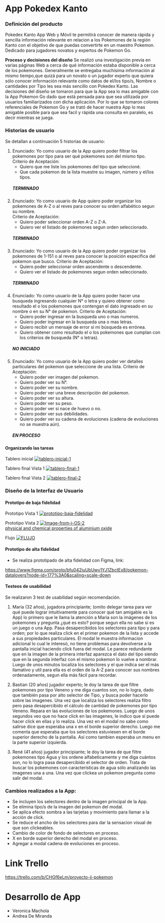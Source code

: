 # App Pokedex Kanto

### Definición del producto
Pokedex Kanto App Web y Móvil te permitirá conocer de manera rápida y sencilla información relevante en relacion a los Pokemones de la región Kanto con el objetivo de que puedas convertirte en un maestro Pokemon.
Dedicado para jugadores novatos y expertos de Pokemon Go.

**Proceso y decisiones del diseño**
Se realizó una investigación previa en varias páginas Web a cerca de qué información estaba disponible a cerca de  los pokemones. Generalmente se entregaba muchísima información al mismo tiempo,que quizá para un novato o un jugador experto que quiera sólo conocer información relevante como datos de el/los tipo/s, Nombre o cantidades por Tipo les sea más sencillo con Pokedex Kanto.
Las decisiones del diseño se tomaron para que la App sea lo mas amigable con la App Pokemon Go dado que está pensada para que sea utilizada por usuarios familiarizados con dicha aplicación. Por lo que se tomaron colores referenciales de Pokemon Go y se trató de hacer nuestra App lo mas amigable posible para que sea facil y rápida una consulta en paralelo, es decir mientras se juega.

### Historias de usuario

Se detallan a continuación 5 historias de usuario:

1. Enunciado: Yo como usuario de la App quiero poder filtrar los pokemones por tipo para ser qué pokemones son     del mismo tipo. 
   Criterio de Aceptación: 
   * Quiero que me liste los pokemones del tipo que seleccioné.
   * Que cada pokemon de la lista muestre su imagen, número y el/los tipos.
   ##### TERMINADO
2. Enunciado: Yo como usuario de App quiero poder organizar los pokemones de A-Z o al reves para conocer su        orden alfabético segun su nombre.   
   Criterio de Aceptación: 
   * Quiero poder seleccionar orden A-Z o Z-A.
   * Quiero ver el listado de pokemones segun orden seleccionado.
   ##### TERMINADO
3. Enunciado: Yo como usuario de la App quiero poder organizar los pokemones de 1-151 o al reves para conocer      la posición específica del pokemon que busco.
   Criterio de Aceptación: 
   * Quiero poder seleccionar orden ascendente o descendente.
   * Quiero ver el listado de pokemones segun orden seleccionado.
   ##### TERMINADO
4. Enunciado: Yo como usuario de la App quiero poder hacer una busqueda ingresando cualquier N° o letra y          quiero obtener como resultado el o los pokemones que contengan el dato ingresado en su nombre o en su N° de     pokemon.
   Criterio de Aceptación: 
   * Quiero poder ingresar en la busqueda uno o mas numeros.
   * Quiero poder ingresar en la busqueda una o mas letras.
   * Quiero recibir un mensaje de error si mi búsqueda es errónea.
   * Quiero obtener como resultado el o los pokemones que cumplan con los criterios de busqueda (N° o letras).
   ##### NO INICIADO
5. Enunciado: Yo como usuario de la App quiero poder ver detalles particulares del pokemon que seleccione de       una lista.
   Criterio de Aceptación: 
   * Quiero poder ver imagen del pokemon.
   * Quiero poder ver su N°.
   * Quiero poder ver su nombre.
   * Quiero poder ver una breve descripción del pokemon.
   * Quiero poder ver su altura.
   * Quiero poder ver su peso.
   * Quiero poder ver si nace de huevo o no.
   * Quiero poder ver sus debilidades.
   * Quiero poder ver su cadena de evoluciones (cadena de evoluciones no se muestra aún).
   ##### EN PROCESO  


#### Organizando las tareas

Tablero inicial
<a href="https://ibb.co/dKJRKh2"><img src="https://i.ibb.co/884H8h5/tablero-inicial-1.jpg" alt="tablero-inicial-1" border="0"></a>

Tablero final Vista 1
<a href="https://ibb.co/FgV0czs"><img src="https://i.ibb.co/5BFnCLY/tablero-final-1.jpg" alt="tablero-final-1" border="0"></a>

Tablero final Vista 2
<a href="https://ibb.co/MpLtbxk"><img src="https://i.ibb.co/Gkj8X4Q/tablero-final-2.jpg" alt="tablero-final-2" border="0"></a>

### Diseño de la Interfaz de Usuario

#### Prototipo de baja fidelidad

Prototipo Vista 1
<a href="https://ibb.co/7SMB5SK"><img src="https://i.ibb.co/Zf4vPfx/prototipo-baja-fidelidad.jpg" alt="prototipo-baja-fidelidad" border="0"></a>

Prototipo Vista 2
<a href="https://ibb.co/jM4tHQh"><img src="https://i.ibb.co/xj5Z3Bh/Image-from-i-OS-2.jpg" alt="Image-from-i-OS-2" border="0"></a><br /><a target='_blank' href='https://aluminumsulfate.net/aluminum-oxide'>physical and chemical properties of aluminium oxide</a><br />

Flujo
<a href="https://ibb.co/ZLxqpfh"><img src="https://i.ibb.co/6nFj7y4/FLUJO.jpg" alt="FLUJO" border="0"></a>

#### Prototipo de alta fidelidad

* Se realiza prototipado de alta fidelidad con Figma, link:

https://www.figma.com/proto/bfu042iuUbUwv1YJ1ZbctEx8/pokemon-datalovers?node-id=177%3A0&scaling=scale-down


#### Testeos de usabilidad

Se realizaron 3 test de usabilidad según recomendación.

1. Maria (32 años), jugadora principiante; (omito delegar tarea para ver qué puede lograr intuitivamente para conocer qué tan amigable es la App) lo primero que le llama la atención a Maria son la imágenes de los pokemones y pregunta ¿qué es esto? porque segun ella no sabe si es un juego o una App.
Pasa desapercibidos los selectores para tipo y para orden; por lo que realiza click en el primer pokemon de la lista y accede a sus propiedades particulares. 
El modal le muestra informacion adicional lo cual le interesó, no tiene problemas para devolverse a la pantalla inicial haciendo click fuera del modal.
Le parece redundante que en la imagen de la primera interfaz aparezca el dato del tipo siendo que en la segunda interfaz con el mismo pokemon lo vuelve a nombrar. 
Luego de unos minutos localiza los selectores y el que indica ser el más llamativo y util para ella es el orden de la A-Z para conocer sus nombres ordenadamente, segun ella más fácil para recordar.

2. Bastian (20 años) jugador experto; le doy la tarea de que filtre pokemones por tipo Veneno y me diga cuantos son, no lo logra, dado que también pasa por alto selector de Tipo, y busca poder hacerlo sobre las imagenes.
Una vez que localiza los selectores realiza filtro pero pasa desapercibido el cálculo de cantidad de pokemones por tipo Veneno. Repara en las evoluciones de los pokemones. Luego de unos segundos veo que no hace click en las imagenes, le indico que sí puede hacer click en ellas y lo realiza. Una vez en el modal no sabe como salirse dice que esperaba una x en el borde superior derecho. Luego me comenta que esperaba que los selectores estuviesen en el borde superior derecho de la pantalla. Así como tambien esperaba un menu en la parte superior izquierda.

3. René (41 años) jugador principiante; le doy la tarea de que filtre pokemones tipo Agua y los ordene alfabeticamente y me diga cuántos son, no lo logra pasa desapercibido el selector de orden.
Trata de buscar los pokemones con características de agua sólo analizando las imagenes una a una.
Una vez que clickea un pokemon pregunta como salir del modal.

### Cambios realizados a la App:

* Se incluyen los selectores dentro de la imagen principal de la App.
* Se elimina tipo/s de la imagen del pokemon del modal.
* Se aplica efecto sombra a las tarjetas y movimiento para llamar a la acción de click.
* Se reduce el ancho de los selectores para dar la sensacion visual de que son clickeables.
* Cambio de color de fondo de selectores en proceso.
* X en borde superior derecho del modal en proceso.
* Agregar a modal cadena de evoluciones en proceso.

# Link Trello #
https://trello.com/b/CHGf6eLm/proyecto-ii-pokemon

# Desarrollo de App #
* Veronica Machola
* Andrea De Miranda